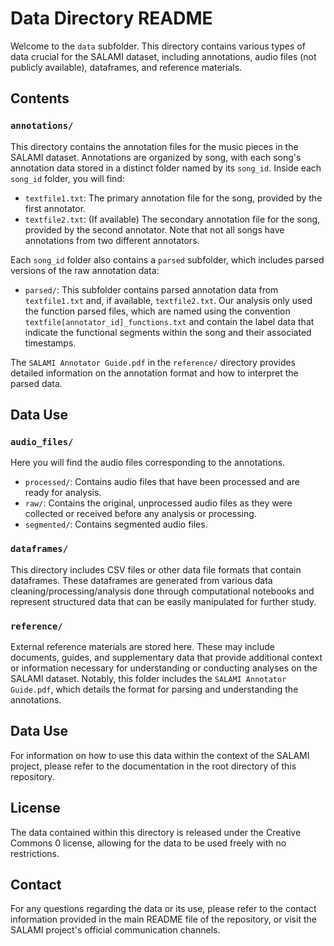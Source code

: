 # Data Directory README

Welcome to the `data` subfolder. This directory contains various types of data crucial for the SALAMI dataset, including annotations, audio files (not publicly available), dataframes, and reference materials.

## Contents

### `annotations/`
This directory contains the annotation files for the music pieces in the SALAMI dataset. Annotations are organized by song, with each song's annotation data stored in a distinct folder named by its `song_id`. Inside each `song_id` folder, you will find:

- `textfile1.txt`: The primary annotation file for the song, provided by the first annotator.
- `textfile2.txt`: (If available) The secondary annotation file for the song, provided by the second annotator. Note that not all songs have annotations from two different annotators.

Each `song_id` folder also contains a `parsed` subfolder, which includes parsed versions of the raw annotation data:

- `parsed/`: This subfolder contains parsed annotation data from `textfile1.txt` and, if available, `textfile2.txt`. Our analysis only used the function parsed files, which are named using the convention `textfile[annotator_id]_functions.txt` and contain the label data that indicate the functional segments within the song and their associated timestamps. 

The `SALAMI Annotator Guide.pdf` in the `reference/` directory provides detailed information on the annotation format and how to interpret the parsed data.
## Data Use

### `audio_files/`
Here you will find the audio files corresponding to the annotations.

- `processed/`: Contains audio files that have been processed and are ready for analysis.
- `raw/`: Contains the original, unprocessed audio files as they were collected or received before any analysis or processing.
- `segmented/`: Contains segmented audio files. 

### `dataframes/`
This directory includes CSV files or other data file formats that contain dataframes. These dataframes are generated from various data cleaning/processing/analysis done through computational notebooks and represent structured data that can be easily manipulated for further study.

### `reference/`
External reference materials are stored here. These may include documents, guides, and supplementary data that provide additional context or information necessary for understanding or conducting analyses on the SALAMI dataset. Notably, this folder includes the `SALAMI Annotator Guide.pdf`, which details the format for parsing and understanding the annotations.

## Data Use

For information on how to use this data within the context of the SALAMI project, please refer to the documentation in the root directory of this repository.

## License

The data contained within this directory is released under the Creative Commons 0 license, allowing for the data to be used freely with no restrictions.

## Contact

For any questions regarding the data or its use, please refer to the contact information provided in the main README file of the repository, or visit the SALAMI project's official communication channels.